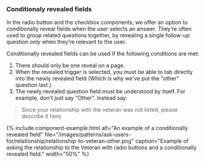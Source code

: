 ### Conditionaly revealed fields

In the radio button and the checkbox components, we offer an option to conditionally reveal fields when the user selects an answer. They’re often used to group related questions together, by revealing a single follow-up question only when they’re relevant to the user.

Conditionally revealed fields can be used if the following conditions are met:

1. There should only be one reveal on a page.
2. When the revealed trigger is selected, you must be able to tab directly into the newly revealed field (Which is why we've put the "other" question last.)
3. The newly revealed question field must be understood by itself.  For example, don't just say "Other". Instead say: 

> Since your relationship with the veteran was not listed, please describe it here

{% include component-example.html alt="An example of a conditionally revealed field" file="/images/patterns/ask-users-for/relationship/relationship-to-veteran-other.png" caption="Example of asking the relationship to the Veteran with radio buttons and a conditionally revealed field." width="50%" %}
